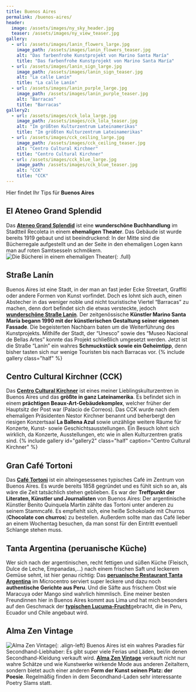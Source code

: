 ```yaml
---
title: Buenos Aires
permalink: /buenos-aires/
header:
  image: /assets/images/ny_sky_header.jpg
  teaser: /assets/images/ny_view_teaser.jpg
gallery:
  - url: /assets/images/lanin_flowers_large.jpg
    image_path: /assets/images/lanin_flowers_teaser.jpg
    alt: "Das farbenfrohe Kunstprojekt von Marino Santa María"
    title: "Das farbenfrohe Kunstprojekt von Marino Santa María"
  - url: /assets/images/lanin_sign_large.jpg
    image_path: /assets/images/lanin_sign_teaser.jpg
    alt: "La calle Lanín"
    title: "La calle Lanín"
  - url: /assets/images/lanin_purple_large.jpg
    image_path: /assets/images/lanin_purple_teaser.jpg
    alt: "Barracas"
    title: "Barracas"
gallery2:
  - url: /assets/images/cck_lola_large.jpg
    image_path: /assets/images/cck_lola_teaser.jpg
    alt: "Im größten Kulturzentrum Lateinamerikas"
    title: "Im größten Kulturzentrum Lateinamerikas"
  - url: /assets/images/cck_ceiling_large.jpg
    image_path: /assets/images/cck_ceiling_teaser.jpg
    alt: "Centro Cultural Kirchner"
    title: "Centro Cultural Kirchner"
  - url: /assets/images/cck_blue_large.jpg
    image_path: /assets/images/cck_blue_teaser.jpg
    alt: "CCK"
    title: "CCK"
---
```


Hier findet Ihr Tips für **Buenos Aires**

## El Ateneo Grand Splendid
Das [**Ateneo Grand Splendid**](https://turismo.buenosaires.gob.ar/es/atractivo/el-ateneo-grand-splendid) ist eine **wunderschöne Buchhandlung** im Stadtteil Recoleta in einem **ehemaligen Theater**. Das Gebäude ist wurde bereits 1919 gebaut und ist beeindruckend: In der Mitte sind die Bücherregale aufgestellt und an der Seite in den ehemaligen Logen kann man auf roten Samtsesseln schmökern.
![Die Bücherei in einem ehemaligen Theater]({{"/assets/images/ateneo_stage_large.jpg"}}){: .full}

## Straße Lanín
Buenos Aires ist eine Stadt, in der man an fast jeder Ecke Streetart, Graffiti oder andere Formen von Kunst vorfindet.
Doch es lohnt sich auch, einen Abstecher in das weniger noble und nicht touristische Viertel “Barracas” zu machen, denn dort befindet sich die etwas versteckte, jedoch [**wunderschöne Straße Lanín**](https://turismo.buenosaires.gob.ar/es/atractivo/calle-lan%C3%ADn). 
Der zeitgenössische **Künstler Marino Santa María begann 1990 mit der künstlerischen Gestaltung seiner eigenen Fassade**. Die begeisterten Nachbarn baten um die Weiterführung des Kunstprojekts. Mithilfe der Stadt, der “Unesco” sowie des “Museo Nacional de Bellas Artes” konnte das Projekt schließlich umgesetzt werden. Jetzt ist die Straße “Lanín” ein wahres **Schmuckstück sowie ein Geheimtipp**, denn bisher tasten sich nur wenige Touristen bis nach Barracas vor. 
{% include gallery class="half" %}

## Centro Cultural Kirchner (CCK)
Das [**Centro Cultural Kirchner**](http://www.cck.gob.ar/) ist eines meiner Lieblingskulturzentren in Buenos Aires und das **größte in ganz Lateinamerika**. Es befindet sich in einem **prächtigen Beaux-Art-Gebäudekomplex**, welcher früher der Hauptsitz der Post war (Palacio de Correos). Das CCK wurde nach dem ehemaligen Präsidenten Nestor Kirchner benannt und beherbergt den riesigen Konzertsaal **La Ballena Azul** sowie unzählige weitere Räume für Konzerte, Kunst- sowie Geschichtsausstellungen. Ein Besuch lohnt sich wirklich, da Konzerte, Ausstellungen, etc wie in allen Kulturzentren gratis sind. 
{% include gallery id="gallery2" class="half" caption="Centro Cultural Kirchner" %}

## Gran Café Tortoni
Das [**Café Tortoni**](http://www.cafetortoni.com.ar/) ist ein alteingesessenes typisches Café im Zentrum von Buenos Aires. Es wurde bereits 1858 gegründet und es fühlt sich so an, als wäre die Zeit tatsächlich stehen geblieben. 
Es war der **Treffpunkt der Literaten, Künstler und Journalisten** von Buenos Aires: Der argentinische Künstler Benito Quinquela Martin zählte das Tortoni unter anderen zu seinem Stammcafé.
Es empfiehlt sich, eine heiße Schokolade mit Churros (**Chocolate con churros**) zu bestellen. 
Außerdem sollte man das Café lieber an einem Wochentag besuchen, da man sonst für den Eintritt eventuell Schlange stehen muss.

## Tanta Argentina (peruanische Küche)
Wer sich nach der argentinischen, recht fettigen und süßen Küche (Fleisch, Dulce de Leche, Empanadas,...) nach einem frischen Saft und leckerem Gemüse sehnt, ist hier genau richtig: Das [**peruanische Restaurant Tanta Argentina**](https://www.tanta.com.ar/) im Microcentro serviert super leckere und dazu noch **authentische Gerichte aus Peru**. Und die Säfte aus frischem Obst wie Maracuya oder Mango sind wahrlich himmlisch. Eine meiner besten Freundinnen hier in Buenos Aires kommt aus Lima und hat mich besonders auf den Geschmack der [**typischen Lucuma-Frucht**](https://en.wikipedia.org/wiki/Pouteria_lucuma)gebracht, die in Peru, Ecuador und Chile angebaut wird. 

## Alma Zen Vintage
![Alma Zen Vintage]({{"/assets/images/almazen_frida_small.jpg"}}){: .align-left}
Buenos Aires ist ein wahres Paradies für Secondhand-Liebhaber: Es gibt super viele Ferias und Läden, bei/in denen Secondhand-Kleidung verkauft wird. 
[**Alma Zen Vintage**](http://www.feriaalmazen.com.ar/) verkauft nicht nur wahre Schätze und wie Kunstwerke wirkende Mode aus anderen Zeitaltern, sondern bietet auch einer anderen **Form der Kunst seinen Platz: der Poesie**. Regelmäßig finden in dem Secondhand-Laden sehr interessante Poetry Slams statt.









